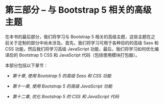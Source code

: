 # 第三部分 – 与 Bootstrap 5 相关的高级主题

在本书的最后部分，我们将学习与 Bootstrap 5 相关的高级主题，这些主题在之前关于定制的部分中尚未涉及。首先，我们将学习可用于各种目的的高级 Sass 和 CSS 功能，然后我们将学习高级 JavaScript 功能，最后，我们将学习如何优化编译后的 Bootstrap 5 CSS 和 JavaScript 代码（包括使用模块打包器）。

本部分包括以下章节：

+   *第十章*, *使用 Bootstrap 5 的高级 Sass 和 CSS 功能*

+   *第十一章*, *使用 Bootstrap 5 的高级 JavaScript 功能*

+   *第十二章*, *优化 Bootstrap 5 的 CSS 和 JavaScript 代码*

